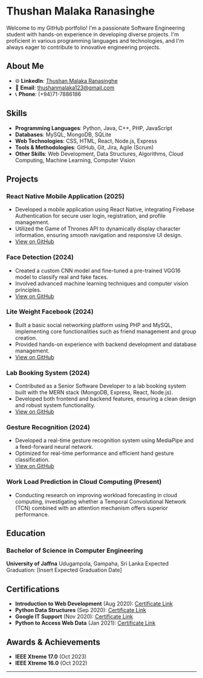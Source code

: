# Thushan Malaka Ranasinghe

Welcome to my GitHub portfolio! I'm a passionate Software Engineering student with hands-on experience in developing diverse projects. I'm proficient in various programming languages and technologies, and I'm always eager to contribute to innovative engineering projects.

## About Me

- 🌐 **LinkedIn**: [Thushan Malaka Ranasinghe](https://www.linkedin.com/in/thushan-malaka-1885851ba/)
- 📧 **Email**: thushanmalaka123@gmail.com
- 📞 **Phone**: (+94)71-7886186

## Skills

- **Programming Languages**: Python, Java, C++, PHP, JavaScript
- **Databases**: MySQL, MongoDB, SQLite
- **Web Technologies**: CSS, HTML, React, Node.js, Express
- **Tools & Methodologies**: GitHub, Git, Jira, Agile (Scrum)
- **Other Skills**: Web Development, Data Structures, Algorithms, Cloud Computing, Machine Learning, Computer Vision

## Projects

### React Native Mobile Application (2025)
- Developed a mobile application using React Native, integrating Firebase Authentication for secure user login, registration, and profile management.
- Utilized the Game of Thrones API to dynamically display character information, ensuring smooth navigation and responsive UI design.
- [View on GitHub](https://github.com/ltsME-TM/mv_application)

### Face Detection (2024)
- Created a custom CNN model and fine-tuned a pre-trained VGG16 model to classify real and fake faces.
- Involved advanced machine learning techniques and computer vision principles.
- [View on GitHub](https://github.com/ltsME-TM/Real-Fake-Face-Detection)

### Lite Weight Facebook (2024)
- Built a basic social networking platform using PHP and MySQL, implementing core functionalities such as friend management and group creation.
- Provided hands-on experience with backend development and database management.
- [View on GitHub](https://github.com/ltsME-TM/Learn-PHP)

### Lab Booking System (2024)
- Contributed as a Senior Software Developer to a lab booking system built with the MERN stack (MongoDB, Express, React, Node.js).
- Developed both frontend and backend features, ensuring a clean design and robust system functionality.
- [View on GitHub](https://github.com/Anuranga200/Comlab-Booking-System)

### Gesture Recognition (2024)
- Developed a real-time gesture recognition system using MediaPipe and a feed-forward neural network.
- Optimized for real-time performance and efficient hand gesture classification.
- [View on GitHub](https://github.com/ltsME-TM/computer_vision_gesture_recognition)

### Work Load Prediction in Cloud Computing (Present)
- Conducting research on improving workload forecasting in cloud computing, investigating whether a Temporal Convolutional Network (TCN) combined with an attention mechanism offers superior performance.

## Education

### Bachelor of Science in Computer Engineering
**University of Jaffna**
Udugampola, Gampaha, Sri Lanka
Expected Graduation: [Insert Expected Graduation Date]

## Certifications

- **Introduction to Web Development** (Aug 2020): [Certificate Link](https://coursera.org/share/9789c5fcd41969a85f3aa3260ebb4d08)
- **Python Data Structures** (Sep 2020): [Certificate Link](https://coursera.org/share/39df80535f1e7f7e4e67fe157968178f)
- **Google IT Support** (Nov 2020): [Certificate Link](https://coursera.org/share/27f57b505a34c69950119f9d5c3e4064)
- **Python to Access Web Data** (Jan 2021): [Certificate Link](https://coursera.org/share/1e5896e8ddb78b6510cb25724b93e943)

## Awards & Achievements

- **IEEE Xtreme 17.0** (Oct 2023)
- **IEEE Xtreme 16.0** (Oct 2022)

---
